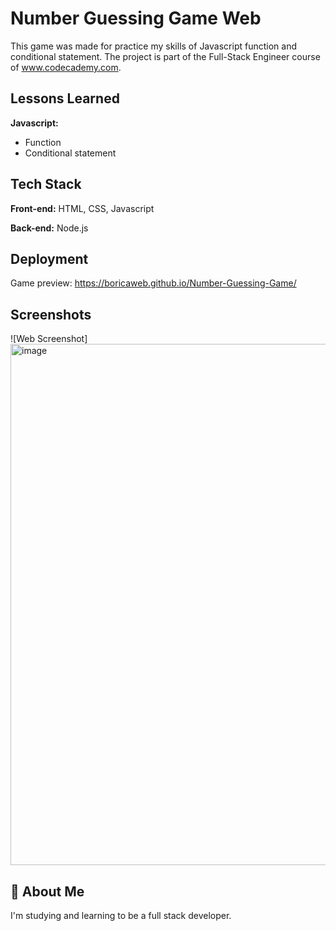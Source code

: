 
# Number Guessing Game Web

This game was made for practice my skills of Javascript function and conditional statement. The project is part of the Full-Stack Engineer course of www.codecademy.com.


## Lessons Learned

**Javascript:**
* Function
* Conditional statement


## Tech Stack

**Front-end:** HTML, CSS, Javascript

**Back-end:** Node.js


## Deployment

Game preview: https://boricaweb.github.io/Number-Guessing-Game/


## Screenshots

![Web Screenshot]<img width="1063" height="834" alt="image" src="https://github.com/user-attachments/assets/8a294352-e14a-4bd8-bc38-c81d995be3c9" />



## 🚀 About Me
I'm studying and learning to be a full stack developer.

